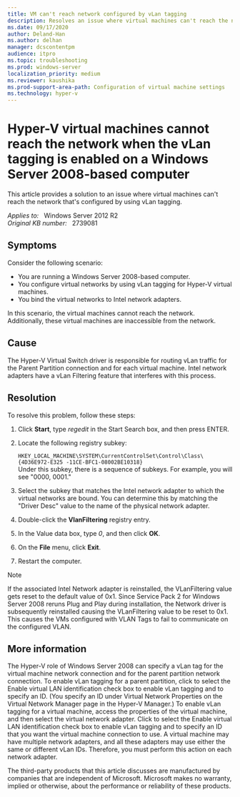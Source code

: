 ```yaml
---
title: VM can't reach network configured by vLan tagging
description: Resolves an issue where virtual machines can't reach the network that's configured by using vLan tagging.
ms.date: 09/17/2020
author: Deland-Han
ms.author: delhan
manager: dcscontentpm
audience: itpro
ms.topic: troubleshooting
ms.prod: windows-server
localization_priority: medium
ms.reviewer: kaushika
ms.prod-support-area-path: Configuration of virtual machine settings
ms.technology: hyper-v
---
```

# Hyper-V virtual machines cannot reach the network when the vLan tagging is enabled on a Windows Server 2008-based computer

This article provides a solution to an issue where virtual machines can't reach the network that's configured by using vLan tagging.

_Applies to:_ &nbsp; Windows Server 2012 R2  
_Original KB number:_ &nbsp; 2739081

## Symptoms

Consider the following scenario:

- You are running a Windows Server 2008-based computer.
- You configure virtual networks by using vLan tagging for Hyper-V virtual machines.
- You bind the virtual networks to Intel network adapters.

In this scenario, the virtual machines cannot reach the network. Additionally, these virtual machines are inaccessible from the network.

## Cause

The Hyper-V Virtual Switch driver is responsible for routing vLan traffic for the Parent Partition connection and for each virtual machine. Intel network adapters have a vLan Filtering feature that interferes with this process.

## Resolution

To resolve this problem, follow these steps:

1. Click **Start**, type *regedit* in the Start Search box, and then press ENTER.
2. Locate the following registry subkey:

    `HKEY_LOCAL_MACHINE\SYSTEM\CurrentControlSet\Control\Class\{4D36E972-E325 -11CE-BFC1-08002BE10318}`  
    Under this subkey, there is a sequence of subkeys. For example, you will see "0000, 0001."
3. Select the subkey that matches the Intel network adapter to which the virtual networks are bound. You can determine this by matching the "Driver Desc" value to the name of the physical network adapter.
4. Double-click the **VlanFiltering** registry entry.
5. In the Value data box, type *0*, and then click **OK**.
6. On the **File** menu, click **Exit**.
7. Restart the computer.

> [!NOTE]
> If the associated Intel Network adapter is reinstalled, the VLanFiltering value gets reset to the default value of 0x1. Since Service Pack 2 for Windows Server 2008 reruns Plug and Play during installation, the Network driver is subsequently reinstalled causing the VLanFiltering value to be reset to 0x1. This causes the VMs configured with VLAN Tags to fail to communicate on the configured VLAN.

## More information

The Hyper-V role of Windows Server 2008 can specify a vLan tag for the virtual machine network connection and for the parent partition network connection. To enable vLan tagging for a parent partition, click to select the Enable virtual LAN identification check box to enable vLan tagging and to specify an ID. (You specify an ID under Virtual Network Properties on the Virtual Network Manager page in the Hyper-V Manager.)
To enable vLan tagging for a virtual machine, access the properties of the virtual machine, and then select the virtual network adapter. Click to select the Enable virtual LAN identification check box to enable vLan tagging and to specify an ID that you want the virtual machine connection to use. A virtual machine may have multiple network adapters, and all these adapters may use either the same or different vLan IDs. Therefore, you must perform this action on each network adapter.

The third-party products that this article discusses are manufactured by companies that are independent of Microsoft. Microsoft makes no warranty, implied or otherwise, about the performance or reliability of these products.
